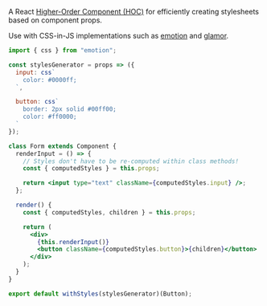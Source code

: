 A React [Higher-Order Component (HOC)](https://reactjs.org/docs/higher-order-components.html) for efficiently creating stylesheets based on component props.

Use with CSS-in-JS implementations such as [emotion](https://www.npmjs.com/package/emotion) and [glamor](https://www.npmjs.com/package/glamor).

```jsx
import { css } from "emotion";

const stylesGenerator = props => ({
  input: css`
    color: #0000ff;
  `,

  button: css`
    border: 2px solid #00ff00;
    color: #ff0000;
  `
});

class Form extends Component {
  renderInput = () => {
    // Styles don't have to be re-computed within class methods!
    const { computedStyles } = this.props;

    return <input type="text" className={computedStyles.input} />;
  };

  render() {
    const { computedStyles, children } = this.props;

    return (
      <div>
        {this.renderInput()}
        <button className={computedStyles.button}>{children}</button>
      </div>
    );
  }
}

export default withStyles(stylesGenerator)(Button);
```
